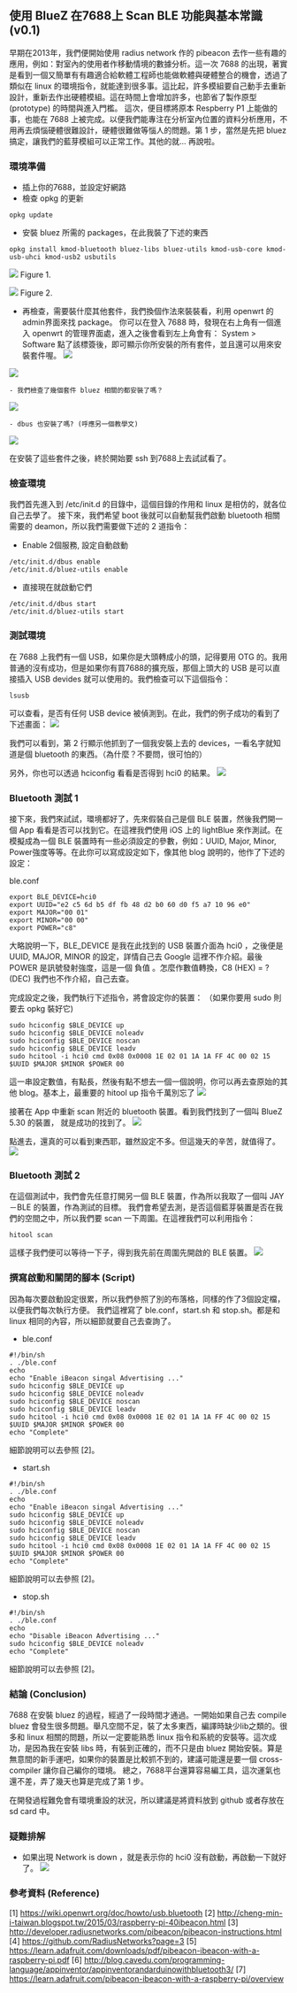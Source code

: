 ## 使用 BlueZ 在7688上 Scan BLE 功能與基本常識 (v0.1)

早期在2013年，我們便開始使用 radius network 作的 pibeacon 去作一些有趣的應用，例如：對室內的使用者作移動情境的數據分析。這一次 7688 的出現，著實是看到一個又簡單有有趣適合給軟體工程師也能做軟體與硬體整合的機會，透過了類似在 linux 的環境指令，就能達到很多事。這比起，許多模組要自己動手去重新設計，重新去作出硬體模組。這在時間上會增加許多，也節省了製作原型 (prototype) 的時間與進入門檻。
這次，便目標將原本 Respberry P1 上能做的事，也能在 7688 上被完成。以便我們能專注在分析室內位置的資料分析應用，不用再去煩惱硬體很難設計，硬體很難做等惱人的問題。第 1 步，當然是先把 bluez 搞定，讓我們的藍芽模組可以正常工作。其他的就... 再說啦。

### 環境準備
- 插上你的7688，並設定好網路
- 檢查 opkg 的更新

``` 
opkg update
```

- 安裝 bluez 所需的 packages，在此我裝了下述的東西

``` 
opkg install kmod-bluetooth bluez-libs bluez-utils kmod-usb-core kmod-usb-uhci kmod-usb2 usbutils
```

![](opkg_install1.png) Figure 1.

![](opkg_install2.png) Figure 2.


- 再檢查，需要裝什麼其他套件，我們換個作法來裝裝看，利用 openwrt 的 admin界面來找 package。
你可以在登入 7688 時，發現在右上角有一個進入 openwrt 的管理界面處，進入之後會看到左上角會有：
System > Software 點了該標簽後，即可顯示你所安裝的所有套件，並且還可以用來安裝套件喔。
![](openwrt_admin.png)

![](opkg_install4.png)

	- 我們檢查了幾個套件 bluez 相關的都安裝了嗎？

![](check_bluez.png)

	- dbus 也安裝了嗎? (呼應另一個教學文) 

![](check_dbus.png)

在安裝了這些套件之後，終於開始要 ssh 到7688上去試試看了。

### 檢查環境
我們首先進入到 /etc/init.d 的目錄中，這個目錄的作用和 linux 是相仿的，就各位自己去學了。
接下來，我們希望 boot 後就可以自動幫我們啟動 bluetooth 相關需要的 deamon，所以我們需要做下述的 2 道指令： 

- Enable 2個服務, 設定自動啟動

```
/etc/init.d/dbus enable
/etc/init.d/bluez-utils enable
```

- 直接現在就啟動它們

```
/etc/init.d/dbus start
/etc/init.d/bluez-utils start
```

### 測試環境
在 7688 上我們有一個 USB，如果你是大頭轉成小的頭，記得要用 OTG 的。我用普通的沒有成功，但是如果你有買7688的擴充版，那個上頭大的 USB 是可以直接插入 USB devides 就可以使用的。我們檢查可以下這個指令：
```
lsusb 
```

可以查看，是否有任何 USB device 被偵測到。在此，我們的例子成功的看到了下述畫面： 
![](lsusb_result.png)

我們可以看到，第 2 行顯示他抓到了一個我安裝上去的 devices，一看名字就知道是個 bluetooth 的東西。（為什麼？不要問，很可怕的）

另外，你也可以透過 hciconfig 看看是否得到 hci0 的結果。
![](hciconfig.png)

 
### Bluetooth 測試 1
接下來，我們來試試，環境都好了，先來假裝自己是個 BLE 裝置，然後我們開一個 App 看看是否可以找到它。在這裡我們使用 iOS 上的 lightBlue 來作測試。在模擬成為一個 BLE 裝置時有一些必須設定的參數，例如：UUID, Major, Minor, Power強度等等。在此你可以寫成設定如下，像其他 blog 說明的，他作了下述的設定：

ble.conf
```
export BLE_DEVICE=hci0
export UUID="e2 c5 6d b5 df fb 48 d2 b0 60 d0 f5 a7 10 96 e0"
export MAJOR="00 01"
export MINOR="00 00"
export POWER="c8"
```

大略說明一下，BLE_DEVICE 是我在此找到的 USB 裝置介面為 hci0 ，之後便是 UUID, MAJOR, MINOR 的設定，詳情自己去 Google 這裡不作介紹。最後 POWER 是訊號發射強度，這是一個 負值 。怎麼作數值轉換，C8 (HEX) = ? (DEC) 我們也不作介紹，自己去查。

完成設定之後，我們執行下述指令，將會設定你的裝置： （如果你要用 sudo 則要去 opkg 裝好它)
```
sudo hciconfig $BLE_DEVICE up
sudo hciconfig $BLE_DEVICE noleadv
sudo hciconfig $BLE_DEVICE noscan
sudo hciconfig $BLE_DEVICE leadv
sudo hcitool -i hci0 cmd 0x08 0x0008 1E 02 01 1A 1A FF 4C 00 02 15 $UUID $MAJOR $MINOR $POWER 00
```

這一串設定數值，有點長，然後有點不想去一個一個說明，你可以再去查原始的其他 blog。基本上，最重要的 hitool up 指令千萬別忘了
![](hitool_up.png)

接著在 App 中重新 scan 附近的 bluetooth 裝置。看到我們找到了一個叫 BlueZ 5.30 的裝置， 就是成功的找到了。
![](bluez_result1.png)

點進去，還真的可以看到東西耶，雖然設定不多。但這幾天的辛苦，就值得了。
![](bluez_result2.png)

### Bluetooth 測試 2
在這個測試中，我們會先任意打開另一個 BLE 裝置，作為所以我取了一個叫 JAY－BLE 的裝置，作為測試的目標。
我們會希望去測，是否這個藍芽裝置是否在我們的空間之中，所以我們要 scan 一下周圍。在這裡我們可以利用指令： 
``` 
hitool scan
```

這樣子我們便可以等待一下子，得到我先前在周圍先開啟的 BLE 裝置。
![](scan_result.png)

### 撰寫啟動和關閉的腳本 (Script)
因為每次要啟動設定很累，所以我們參照了別的布落格，同樣的作了3個設定檔，以便我們每次執行方便。
我們這裡寫了 ble.conf，start.sh 和 stop.sh。都是和 linux 相同的內容，所以細節就要自己去查詢了。

- ble.conf
```
#!/bin/sh
. ./ble.conf
echo
echo "Enable iBeacon singal Advertising ..."
sudo hciconfig $BLE_DEVICE up
sudo hciconfig $BLE_DEVICE noleadv
sudo hciconfig $BLE_DEVICE noscan
sudo hciconfig $BLE_DEVICE leadv
sudo hcitool -i hci0 cmd 0x08 0x0008 1E 02 01 1A 1A FF 4C 00 02 15 $UUID $MAJOR $MINOR $POWER 00
echo "Complete"
```

細節說明可以去參照 [2]。

- start.sh
```
#!/bin/sh
. ./ble.conf
echo
echo "Enable iBeacon singal Advertising ..."
sudo hciconfig $BLE_DEVICE up
sudo hciconfig $BLE_DEVICE noleadv
sudo hciconfig $BLE_DEVICE noscan
sudo hciconfig $BLE_DEVICE leadv
sudo hcitool -i hci0 cmd 0x08 0x0008 1E 02 01 1A 1A FF 4C 00 02 15 $UUID $MAJOR $MINOR $POWER 00
echo "Complete"
```

細節說明可以去參照 [2]。

- stop.sh
```
#!/bin/sh
. ./ble.conf
echo
echo "Disable iBeacon Advertising ..."
sudo hciconfig $BLE_DEVICE noleadv
echo "Complete"
```

細節說明可以去參照 [2]。

### 結論 (Conclusion) 
7688 在安裝 bluez 的過程，經過了一段時間才通過。一開始如果自己去 compile bluez 會發生很多問題。舉凡空間不足，裝了太多東西，編譯時缺少lib之類的。很多和 linux 相關的問題，所以一定要能熟悉 linux 指令和系統的安裝等。這次成功，是因為我在安裝 libs 時，有裝到正確的，而不只是由 bluez 開始安裝。算是無意間的新手運吧，如果你的裝置是比較抓不到的，建議可能還是要一個 cross-compiler 讓你自己編你的環境。
總之，7688平台還算容易編工具，這次運氣也還不差，弄了幾天也算是完成了第 1 步。

在開發過程難免會有環境重設的狀況，所以建議是將資料放到 github 或者存放在 sd card 中。

### 疑難排解
- 如果出現 Network is down ，就是表示你的 hci0 沒有啟動，再啟動一下就好了。
![](hci_error.png)

### 參考資料 (Reference)
[1] https://wiki.openwrt.org/doc/howto/usb.bluetooth
[2] http://cheng-min-i-taiwan.blogspot.tw/2015/03/raspberry-pi-40ibeacon.html
[3] http://developer.radiusnetworks.com/pibeacon/pibeacon-instructions.html
[4] https://github.com/RadiusNetworks?page=3
[5] https://learn.adafruit.com/downloads/pdf/pibeacon-ibeacon-with-a-raspberry-pi.pdf
[6] http://blog.cavedu.com/programming-language/appinventor/appinventorandarduinowithbluetooth3/
[7] https://learn.adafruit.com/pibeacon-ibeacon-with-a-raspberry-pi/overview

